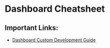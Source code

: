 # Dashboard Cheatsheet

## Important Links:
- [Dashboard Custom Development Guide](https://documentation.rossvideo.com/files/Manuals/Production%20IT%20Systems/DashBoard/DashBoard_CustomPanel_Development_Guide_(8351DR-007).pdf)
